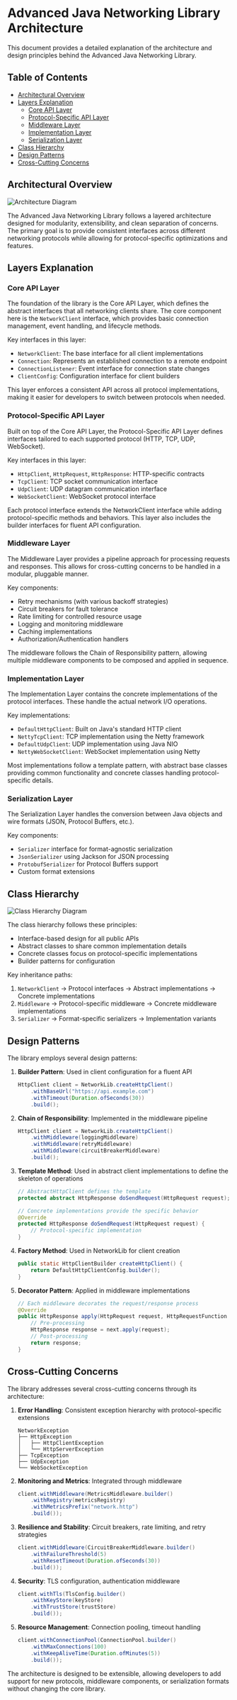 # Advanced Java Networking Library Architecture

This document provides a detailed explanation of the architecture and design principles behind the Advanced Java Networking Library.

## Table of Contents

- [Architectural Overview](#architectural-overview)
- [Layers Explanation](#layers-explanation)
  - [Core API Layer](#core-api-layer)
  - [Protocol-Specific API Layer](#protocol-specific-api-layer)
  - [Middleware Layer](#middleware-layer)
  - [Implementation Layer](#implementation-layer)
  - [Serialization Layer](#serialization-layer)
- [Class Hierarchy](#class-hierarchy)
- [Design Patterns](#design-patterns)
- [Cross-Cutting Concerns](#cross-cutting-concerns)

## Architectural Overview

![Architecture Diagram](architecture.svg)

The Advanced Java Networking Library follows a layered architecture designed for modularity, extensibility, and clean separation of concerns. The primary goal is to provide consistent interfaces across different networking protocols while allowing for protocol-specific optimizations and features.

## Layers Explanation

### Core API Layer

The foundation of the library is the Core API Layer, which defines the abstract interfaces that all networking clients share. The core component here is the `NetworkClient` interface, which provides basic connection management, event handling, and lifecycle methods.

Key interfaces in this layer:
- `NetworkClient`: The base interface for all client implementations
- `Connection`: Represents an established connection to a remote endpoint
- `ConnectionListener`: Event interface for connection state changes
- `ClientConfig`: Configuration interface for client builders

This layer enforces a consistent API across all protocol implementations, making it easier for developers to switch between protocols when needed.

### Protocol-Specific API Layer

Built on top of the Core API Layer, the Protocol-Specific API Layer defines interfaces tailored to each supported protocol (HTTP, TCP, UDP, WebSocket).

Key interfaces in this layer:
- `HttpClient`, `HttpRequest`, `HttpResponse`: HTTP-specific contracts
- `TcpClient`: TCP socket communication interface
- `UdpClient`: UDP datagram communication interface
- `WebSocketClient`: WebSocket protocol interface

Each protocol interface extends the NetworkClient interface while adding protocol-specific methods and behaviors. This layer also includes the builder interfaces for fluent API configuration.

### Middleware Layer

The Middleware Layer provides a pipeline approach for processing requests and responses. This allows for cross-cutting concerns to be handled in a modular, pluggable manner.

Key components:
- Retry mechanisms (with various backoff strategies)
- Circuit breakers for fault tolerance
- Rate limiting for controlled resource usage
- Logging and monitoring middleware
- Caching implementations
- Authorization/Authentication handlers

The middleware follows the Chain of Responsibility pattern, allowing multiple middleware components to be composed and applied in sequence.

### Implementation Layer

The Implementation Layer contains the concrete implementations of the protocol interfaces. These handle the actual network I/O operations.

Key implementations:
- `DefaultHttpClient`: Built on Java's standard HTTP client
- `NettyTcpClient`: TCP implementation using the Netty framework
- `DefaultUdpClient`: UDP implementation using Java NIO
- `NettyWebSocketClient`: WebSocket implementation using Netty

Most implementations follow a template pattern, with abstract base classes providing common functionality and concrete classes handling protocol-specific details.

### Serialization Layer

The Serialization Layer handles the conversion between Java objects and wire formats (JSON, Protocol Buffers, etc.).

Key components:
- `Serializer` interface for format-agnostic serialization
- `JsonSerializer` using Jackson for JSON processing
- `ProtobufSerializer` for Protocol Buffers support
- Custom format extensions

## Class Hierarchy

![Class Hierarchy Diagram](class-hierarchy.svg)

The class hierarchy follows these principles:
- Interface-based design for all public APIs
- Abstract classes to share common implementation details
- Concrete classes focus on protocol-specific implementations
- Builder patterns for configuration

Key inheritance paths:
1. `NetworkClient` → Protocol interfaces → Abstract implementations → Concrete implementations
2. `Middleware` → Protocol-specific middleware → Concrete middleware implementations
3. `Serializer` → Format-specific serializers → Implementation variants

## Design Patterns

The library employs several design patterns:

1. **Builder Pattern**: Used in client configuration for a fluent API
   ```java
   HttpClient client = NetworkLib.createHttpClient()
       .withBaseUrl("https://api.example.com")
       .withTimeout(Duration.ofSeconds(30))
       .build();
   ```

2. **Chain of Responsibility**: Implemented in the middleware pipeline
   ```java
   HttpClient client = NetworkLib.createHttpClient()
       .withMiddleware(loggingMiddleware)
       .withMiddleware(retryMiddleware)
       .withMiddleware(circuitBreakerMiddleware)
       .build();
   ```

3. **Template Method**: Used in abstract client implementations to define the skeleton of operations
   ```java
   // AbstractHttpClient defines the template
   protected abstract HttpResponse doSendRequest(HttpRequest request);
   
   // Concrete implementations provide the specific behavior
   @Override
   protected HttpResponse doSendRequest(HttpRequest request) {
       // Protocol-specific implementation
   }
   ```

4. **Factory Method**: Used in NetworkLib for client creation
   ```java
   public static HttpClientBuilder createHttpClient() {
       return DefaultHttpClientConfig.builder();
   }
   ```

5. **Decorator Pattern**: Applied in middleware implementations
   ```java
   // Each middleware decorates the request/response process
   @Override
   public HttpResponse apply(HttpRequest request, HttpRequestFunction next) {
       // Pre-processing
       HttpResponse response = next.apply(request);
       // Post-processing
       return response;
   }
   ```

## Cross-Cutting Concerns

The library addresses several cross-cutting concerns through its architecture:

1. **Error Handling**: Consistent exception hierarchy with protocol-specific extensions
   ```
   NetworkException
   ├── HttpException
   │   ├── HttpClientException
   │   └── HttpServerException
   ├── TcpException
   ├── UdpException
   └── WebSocketException
   ```

2. **Monitoring and Metrics**: Integrated through middleware
   ```java
   client.withMiddleware(MetricsMiddleware.builder()
       .withRegistry(metricsRegistry)
       .withMetricsPrefix("network.http")
       .build());
   ```

3. **Resilience and Stability**: Circuit breakers, rate limiting, and retry strategies
   ```java
   client.withMiddleware(CircuitBreakerMiddleware.builder()
       .withFailureThreshold(5)
       .withResetTimeout(Duration.ofSeconds(30))
       .build());
   ```

4. **Security**: TLS configuration, authentication middleware
   ```java
   client.withTls(TlsConfig.builder()
       .withKeyStore(keyStore)
       .withTrustStore(trustStore)
       .build());
   ```

5. **Resource Management**: Connection pooling, timeout handling
   ```java
   client.withConnectionPool(ConnectionPool.builder()
       .withMaxConnections(100)
       .withKeepAliveTime(Duration.ofMinutes(5))
       .build());
   ```

The architecture is designed to be extensible, allowing developers to add support for new protocols, middleware components, or serialization formats without changing the core library.